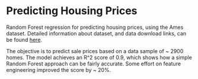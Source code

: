 # Predicting Housing Prices 
Random Forest regression for predicting housing prices, using the Ames dataset. Detailed information about dataset, and data download links, can be found [here](http://ww2.amstat.org/publications/jse/v19n3/decock.pdf).

The objective is to predict sale prices based on a data sample of ~ 2900 homes. The model achieves an R^2 score of 0.9, which shows how a simple Random Forest approach can be fairly accurate. Some effort on feature engineering improved the score by ~ 20%.
